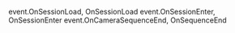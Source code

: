 event.OnSessionLoad, OnSessionLoad
event.OnSessionEnter, OnSessionEnter
event.OnCameraSequenceEnd, OnSequenceEnd